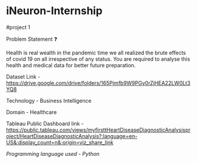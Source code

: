 # iNeuron-Internship

#project 1

Problem Statement ❓

Health is real wealth in the pandemic time we all realized the brute effects of covid 19 on all irrespective of any status. You are required to analyse this health and medical data for better future preparation.

Dataset Link -https://drive.google.com/drive/folders/165Pjmfb9W9PGy0rZjHEA22LW0Lt3YQ8

Technology - Business Intelligence

Domain - Healthcare

Tableau Public Dashboard link - https://public.tableau.com/views/myfirsttHeartDiseaseDiagnosticAnalysisproject/HeartDiseaseDiagnosticAnalysis?:language=en-US&:display_count=n&:origin=viz_share_link

*Programming language used - Python*







